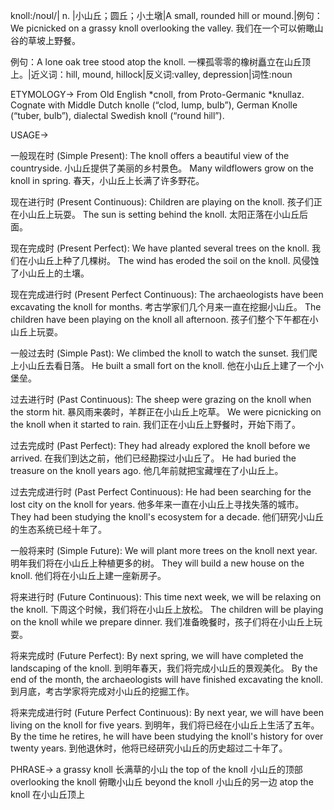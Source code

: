 knoll:/noʊl/| n. |小山丘；圆丘；小土墩|A small, rounded hill or mound.|例句：We picnicked on a grassy knoll overlooking the valley. 我们在一个可以俯瞰山谷的草坡上野餐。

例句：A lone oak tree stood atop the knoll. 一棵孤零零的橡树矗立在山丘顶上。|近义词：hill, mound, hillock|反义词:valley, depression|词性:noun

ETYMOLOGY->
From Old English *cnoll, from Proto-Germanic *knullaz. Cognate with Middle Dutch knolle (“clod, lump, bulb”), German Knolle (“tuber, bulb”), dialectal Swedish knoll (“round hill”).


USAGE->

一般现在时 (Simple Present):
The knoll offers a beautiful view of the countryside.  小山丘提供了美丽的乡村景色。
Many wildflowers grow on the knoll in spring.  春天，小山丘上长满了许多野花。

现在进行时 (Present Continuous):
Children are playing on the knoll. 孩子们正在小山丘上玩耍。
The sun is setting behind the knoll. 太阳正落在小山丘后面。


现在完成时 (Present Perfect):
We have planted several trees on the knoll. 我们在小山丘上种了几棵树。
The wind has eroded the soil on the knoll. 风侵蚀了小山丘上的土壤。

现在完成进行时 (Present Perfect Continuous):
The archaeologists have been excavating the knoll for months.  考古学家们几个月来一直在挖掘小山丘。
The children have been playing on the knoll all afternoon. 孩子们整个下午都在小山丘上玩耍。


一般过去时 (Simple Past):
We climbed the knoll to watch the sunset. 我们爬上小山丘去看日落。
He built a small fort on the knoll. 他在小山丘上建了一个小堡垒。

过去进行时 (Past Continuous):
The sheep were grazing on the knoll when the storm hit.  暴风雨来袭时，羊群正在小山丘上吃草。
We were picnicking on the knoll when it started to rain. 我们正在小山丘上野餐时，开始下雨了。


过去完成时 (Past Perfect):
They had already explored the knoll before we arrived.  在我们到达之前，他们已经勘探过小山丘了。
He had buried the treasure on the knoll years ago. 他几年前就把宝藏埋在了小山丘上。


过去完成进行时 (Past Perfect Continuous):
He had been searching for the lost city on the knoll for years. 他多年来一直在小山丘上寻找失落的城市。
They had been studying the knoll's ecosystem for a decade.  他们研究小山丘的生态系统已经十年了。

一般将来时 (Simple Future):
We will plant more trees on the knoll next year. 明年我们将在小山丘上种植更多的树。
They will build a new house on the knoll.  他们将在小山丘上建一座新房子。

将来进行时 (Future Continuous):
This time next week, we will be relaxing on the knoll.  下周这个时候，我们将在小山丘上放松。
The children will be playing on the knoll while we prepare dinner. 我们准备晚餐时，孩子们将在小山丘上玩耍。


将来完成时 (Future Perfect):
By next spring, we will have completed the landscaping of the knoll. 到明年春天，我们将完成小山丘的景观美化。
By the end of the month, the archaeologists will have finished excavating the knoll. 到月底，考古学家将完成对小山丘的挖掘工作。


将来完成进行时 (Future Perfect Continuous):
By next year, we will have been living on the knoll for five years. 到明年，我们将已经在小山丘上生活了五年。
By the time he retires, he will have been studying the knoll's history for over twenty years. 到他退休时，他将已经研究小山丘的历史超过二十年了。


PHRASE->
a grassy knoll  长满草的小山
the top of the knoll 小山丘的顶部
overlooking the knoll 俯瞰小山丘
beyond the knoll  小山丘的另一边
atop the knoll 在小山丘顶上


